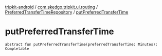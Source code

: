 [tripkit-android](../../index.md) / [com.skedgo.tripkit.ui.routing](../index.md) / [PreferredTransferTimeRepository](index.md) / [putPreferredTransferTime](./put-preferred-transfer-time.md)

# putPreferredTransferTime

`abstract fun putPreferredTransferTime(preferredTransferTime: Minutes): Completable`